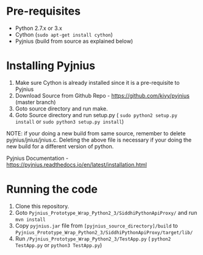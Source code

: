 # Pre-requisites
- Python 2.7.x or 3.x
- Cython (`sudo apt-get install cython`)
- Pyjnius (build from source as explained below)

# Installing Pyjnius
1) Make sure Cython is already installed since it is a pre-requisite to Pyjnius
2) Download Source from Github Repo - https://github.com/kivy/pyjnius (master branch)
3) Goto source directory and run make.
4) Goto Source directory and run setup.py ( `sudo python2 setup.py install` or `sudo python3 setup.py install`)

NOTE: if your doing a new build from same source, remember to delete pyjnius/jnius/jnius.c. 
Deleting the above file is necessary if your doing the new build for a different version of python.

Pyjnius Documentation - https://pyjnius.readthedocs.io/en/latest/installation.html
 
# Running the code
1) Clone this repository.
2) Goto `Pyjnius_Prototype_Wrap_Python2_3/SiddhiPythonApiProxy/` and run `mvn install`
3) Copy `pyjnius.jar` file from `[pyjnius_source_directory]/build` to `Pyjnius_Prototype_Wrap_Python2_3/SiddhiPythonApiProxy/target/lib/`
4) Run `/Pyjnius_Prototype_Wrap_Python2_3/TestApp.py` ( `python2 TestApp.py` or `python3 TestApp.py`)


